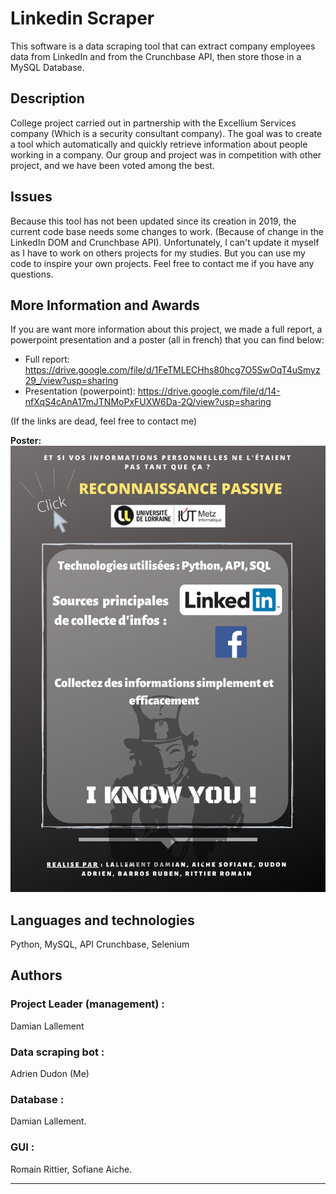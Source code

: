 # Linkedin Scraper

This software is a data scraping tool that can extract company employees data from LinkedIn and from the Crunchbase API, then store those in a MySQL Database.

## Description

College project carried out in partnership with the Excellium Services company (Which is a security consultant company). The goal was to create a tool which automatically and quickly retrieve information about people working in a company. Our group and project was in competition with other project, and we have been voted among the best.

## Issues

Because this tool has not been updated since its creation in 2019, the current code base needs some changes to work. (Because of change in the LinkedIn DOM and Crunchbase API). Unfortunately, I can't update it myself as I have to work on others projects for my studies. But you can use my code to inspire your own projects. Feel free to contact me if you have any questions.

## More Information and Awards

If you are want more information about this project, we made a full report, a powerpoint presentation and a poster (all in french) that you can find below:
* Full report: https://drive.google.com/file/d/1FeTMLECHhs80hcg7O5SwOqT4uSmyz29_/view?usp=sharing
* Presentation (powerpoint): https://drive.google.com/file/d/14-nfXqS4cAnA17mJTNMoPxFUXW6Da-2Q/view?usp=sharing

(If the links are dead, feel free to contact me)

**Poster:**
![Poster](./poster.jpg)

## Languages and technologies

Python, MySQL, API Crunchbase, Selenium

## Authors

### Project Leader (management) :

Damian Lallement

### Data scraping bot : 

Adrien Dudon (Me)

### Database : 

Damian Lallement.

### GUI :

Romain Rittier, Sofiane Aiche.

---
